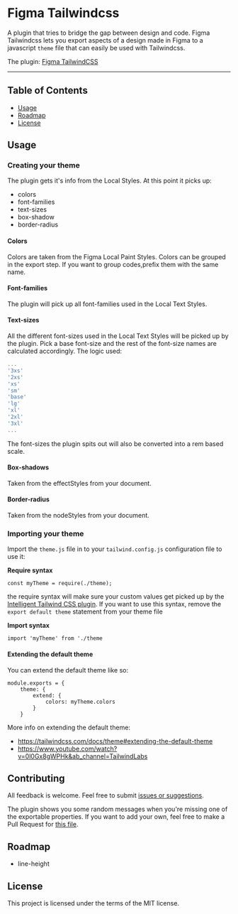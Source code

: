# Figma Tailwindcss

A plugin that tries to bridge the gap between design and code. Figma Tailwindcss lets you export aspects of a design made in Figma to a javascript `theme` file that can easily be used with Tailwindcss.

The plugin: [Figma TailwindCSS](https://www.figma.com/community/plugin/785619431629077634/Figma-Tailwindcss)

---

## Table of Contents

-   [Usage](#usage)
-   [Roadmap](#roadmap)
-   [License](#license)

## Usage

### Creating your theme

The plugin gets it's info from the Local Styles. At this point it picks up:

-   colors
-   font-families
-   text-sizes
-   box-shadow
-   border-radius

#### Colors

Colors are taken from the Figma Local Paint Styles. Colors can be grouped in the export step. If you want to group codes,prefix them with the same name.

#### Font-families

The plugin will pick up all font-families used in the Local Text Styles.

#### Text-sizes

All the different font-sizes used in the Local Text Styles will be picked up by the plugin. Pick a base font-size and the rest of the font-size names are calculated accordingly. The logic used:

```javascript
...
'3xs'
'2xs'
'xs'
'sm'
'base'
'lg'
'xl'
'2xl'
'3xl'
...
```

The font-sizes the plugin spits out will also be converted into a rem based scale.

#### Box-shadows
Taken from the effectStyles from your document.

#### Border-radius
Taken from the nodeStyles from your document.

### Importing your theme

Import the `theme.js` file in to your `tailwind.config.js` configuration file to use it:

**Require syntax**

`const myTheme = require(./theme);`

the require syntax will make sure your custom values get picked up by the [Intelligent Tailwind CSS plugin](https://marketplace.visualstudio.com/items?itemName=bradlc.vscode-tailwindcss). If you want to use this syntax, remove the `export default theme` statement from your theme file

**Import syntax**

`import 'myTheme' from './theme`

#### Extending the default theme

You can extend the default theme like so:

```
module.exports = {
    theme: {
        extend: {
            colors: myTheme.colors
        }
    }
```

More info on extending the default theme:
- https://tailwindcss.com/docs/theme#extending-the-default-theme
- https://www.youtube.com/watch?v=0l0Gx8gWPHk&ab_channel=TailwindLabs

## Contributing

All feedback is welcome. Feel free to submit [issues or suggestions](https://github.com/jan-dh/figma-tailwindcss/issues).

The plugin shows you some random messages when you're missing one of the exportable properties. If you want to add your own, feel free to make a Pull Request for [this file](https://github.com/jan-dh/figma-tailwindcss/blob/master/src/js/helpers/randomMessages.js).

## Roadmap

-  line-height

## License

This project is licensed under the terms of the MIT license.
